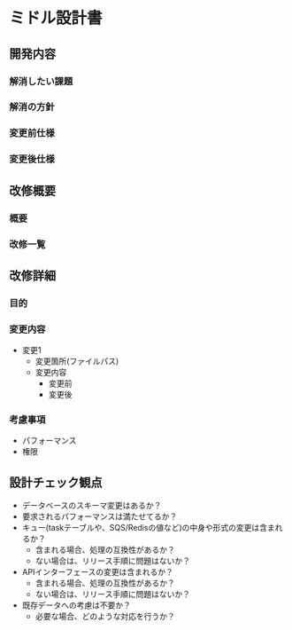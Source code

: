 # ミドル設計書

## 開発内容
### 解消したい課題

### 解消の方針

### 変更前仕様

### 変更後仕様

## 改修概要
### 概要
### 改修一覧

## 改修詳細
### 目的
### 変更内容
- 変更1
  - 変更箇所(ファイルパス)
  - 変更内容
    - 変更前
    - 変更後
### 考慮事項
- パフォーマンス
- 権限

## 設計チェック観点
- データベースのスキーマ変更はあるか？
- 要求されるパフォーマンスは満たせてるか？
- キュー(taskテーブルや、SQS/Redisの値など)の中身や形式の変更は含まれるか？
  - 含まれる場合、処理の互換性があるか？
  - ない場合は、リリース手順に問題はないか？
- APIインターフェースの変更は含まれるか？
  - 含まれる場合、処理の互換性があるか？
  - ない場合は、リリース手順に問題はないか？
- 既存データへの考慮は不要か？
  - 必要な場合、どのような対応を行うか？

